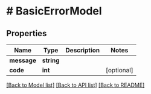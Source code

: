 # # BasicErrorModel

## Properties

Name | Type | Description | Notes
------------ | ------------- | ------------- | -------------
**message** | **string** |  | 
**code** | **int** |  | [optional] 

[[Back to Model list]](../../README.md#documentation-for-models) [[Back to API list]](../../README.md#documentation-for-api-endpoints) [[Back to README]](../../README.md)


